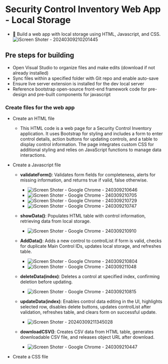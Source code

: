 # Security Control Inventory Web App - Local Storage
 - 🔨 Build a web app with local storage using HTML, Javascript, and CSS.
   ![iScreen Shoter - 20240309210201445](https://github.com/MiguelAngelHorta/CRUD-App/assets/106134627/7b1340d5-b017-4df5-ab9c-f92a073fcf38)
   
## Pre steps for building
- Open Visual Studio to organize files and make edits (download if not already installed)
- Sync files within a specified folder with Git repo and enable auto-save
- Ensure live server extension is installed for the dev local server
- Reference bootstrap open-source front-end framework code for pre-design and pre-built components for javascript

### Create files for the web app
- Create an HTML file
  - This HTML code is a web page for a Security Control Inventory application. It uses Bootstrap for styling and includes a form to enter control details, action buttons for updating controls, and a table to display control information. The page integrates custom CSS for additional styling and relies on JavaScript functions to manage data interactions.
- Create a Javascript file
  - **validateForm()**: Validates form fields for completeness, alerts for missing information, and returns true if valid, false otherwise.
    - ![iScreen Shoter - Google Chrome - 240309210646](https://github.com/MiguelAngelHorta/CRUD-App/assets/106134627/8210c082-f7d2-4144-a2ea-4976306c3688)
    - ![iScreen Shoter - Google Chrome - 240309210705](https://github.com/MiguelAngelHorta/CRUD-App/assets/106134627/81f9a066-0ec9-4331-8a5f-852261875601)
    - ![iScreen Shoter - Google Chrome - 240309210729](https://github.com/MiguelAngelHorta/CRUD-App/assets/106134627/e722c182-ed5b-4b55-b176-11894cd4712a)
    - ![iScreen Shoter - Google Chrome - 240309210747](https://github.com/MiguelAngelHorta/CRUD-App/assets/106134627/9af18fa1-8a21-4889-9600-5633c514437a)

  - **showData()**: Populates HTML table with control information, retrieving data from local storage.
    - ![iScreen Shoter - Google Chrome - 240309210910](https://github.com/MiguelAngelHorta/CRUD-App/assets/106134627/f2d37d0b-700b-43a4-9fab-08b5d91098db)

  - **AddData()**: Adds a new control to controlList if form is valid, checks for duplicate Main Control IDs, updates local storage, and refreshes table. 
    - ![iScreen Shoter - Google Chrome - 240309210804](https://github.com/MiguelAngelHorta/CRUD-App/assets/106134627/d1925a50-2753-4fc2-b872-9d3fe0ca929b)
    - ![iScreen Shoter - Google Chrome - 240309211048](https://github.com/MiguelAngelHorta/CRUD-App/assets/106134627/daa16251-c8c7-43e5-85f6-6c5dd7b4d016)

  - **deleteData(index)**: Deletes a control at specified index, confirming deletion before updating.
    - ![iScreen Shoter - Google Chrome - 240309210815](https://github.com/MiguelAngelHorta/CRUD-App/assets/106134627/3bb5f389-ba95-4f58-8287-707ecf8cb741)

  - **updateData(index)**: Enables control data editing in the UI, highlights selected row, disables delete buttons, updates controlList after validation, refreshes table, and clears form on successful update.
     - ![iScreen Shoter - 20240309211345028](https://github.com/MiguelAngelHorta/CRUD-App/assets/106134627/186f25b1-a942-4379-a44b-862ff65ae015)

  - **downloadCSV()**: Creates CSV data from HTML table, generates downloadable CSV file, and releases object URL after download.
     - ![iScreen Shoter - Google Chrome - 240309210447](https://github.com/MiguelAngelHorta/CRUD-App/assets/106134627/a1091c95-e736-4b9b-b54f-6d60f7e617cf)

- Create a CSS file
